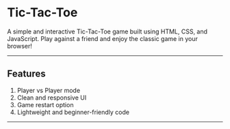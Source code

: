 # Tic-Tac-Toe 

A simple and interactive Tic-Tac-Toe game built using HTML, CSS, and JavaScript. Play against a friend and enjoy the classic game in your browser!

---

## Features

1. Player vs Player mode  
2. Clean and responsive UI  
3. Game restart option  
4. Lightweight and beginner-friendly code

---



